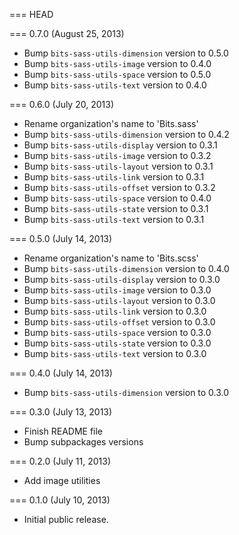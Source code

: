 === HEAD

=== 0.7.0 (August 25, 2013)

* Bump `bits-sass-utils-dimension` version to 0.5.0
* Bump `bits-sass-utils-image` version to 0.4.0
* Bump `bits-sass-utils-space` version to 0.5.0
* Bump `bits-sass-utils-text` version to 0.4.0

=== 0.6.0 (July 20, 2013)

* Rename organization's name to 'Bits.sass'
* Bump `bits-sass-utils-dimension` version to 0.4.2
* Bump `bits-sass-utils-display` version to 0.3.1
* Bump `bits-sass-utils-image` version to 0.3.2
* Bump `bits-sass-utils-layout` version to 0.3.1
* Bump `bits-sass-utils-link` version to 0.3.1
* Bump `bits-sass-utils-offset` version to 0.3.2
* Bump `bits-sass-utils-space` version to 0.4.0
* Bump `bits-sass-utils-state` version to 0.3.1
* Bump `bits-sass-utils-text` version to 0.3.1

=== 0.5.0 (July 14, 2013)

* Rename organization's name to 'Bits.scss'
* Bump `bits-sass-utils-dimension` version to 0.4.0
* Bump `bits-sass-utils-display` version to 0.3.0
* Bump `bits-sass-utils-image` version to 0.3.0
* Bump `bits-sass-utils-layout` version to 0.3.0
* Bump `bits-sass-utils-link` version to 0.3.0
* Bump `bits-sass-utils-offset` version to 0.3.0
* Bump `bits-sass-utils-space` version to 0.3.0
* Bump `bits-sass-utils-state` version to 0.3.0
* Bump `bits-sass-utils-text` version to 0.3.0

=== 0.4.0 (July 14, 2013)

* Bump `bits-sass-utils-dimension` version to 0.3.0

=== 0.3.0 (July 13, 2013)

* Finish README file
* Bump subpackages versions

=== 0.2.0 (July 11, 2013)

* Add image utilities

=== 0.1.0 (July 10, 2013)

* Initial public release.